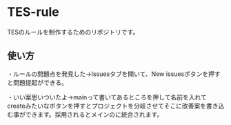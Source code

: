 # TES-rule
TESのルールを制作するためのリポジトリです。

## 使い方
・ルールの問題点を発見した→Issuesタブを開いて、New issuesボタンを押すと問題提起ができる。

・いい案思いついたよ→mainって書いてあるところを押して名前を入れてcreateみたいなボタンを押すとプロジェクトを分岐させてそこに改善案を書き込む事ができます。採用されるとメインのに統合されます。
